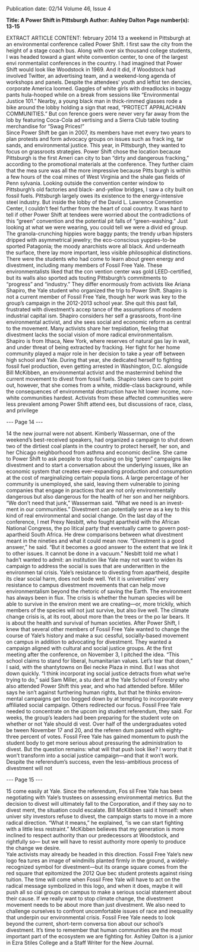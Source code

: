 Publication date: 02/14
Volume 46, Issue 4

**Title: A Power Shift in Pittsburgh**
**Author: Ashley Dalton**
**Page number(s): 13-15**

EXTRACT ARTICLE CONTENT:
february 2014
13
a weekend in Pittsburgh at an environmental 
conference called Power Shift.
I first saw the city from the height of a stage­
coach bus. Along with over six thousand college 
students, I was headed toward a giant white 
convention center, to one of the largest envi­
ronmentalist conferences in the country. 
I had imagined that Power Shift would look 
like Woodstock in 1969. And it did, if Woodstock 
had involved Twitter, an advertising team, and 
a weekend-long agenda of workshops and pan­els. Despite the attendees’ youth and leftist ten­
dencies, corporate America loomed.  Gaggles 
of white girls with dreadlocks in baggy pants 
hula-hooped while on a break from sessions 
like “Environmental Justice 101.” Nearby, a 
young black man in thick-rimmed glasses rode 
a bike around the lobby holding a sign that read, 
“PROTECT APPALACHIAN 
COMMUNITIES.” But con­
ference goers were never 
very far away from the lob­
by featuring Coca-Cola ad­
vertising and a Sierra Club 
table touting merchandise 
for “Swag Prices!”  
Since Power Shift be­
gan in 2007, its members 
have met every two years to plan protests and 
form advocacy groups on issues such as frack­
ing, tar sands, and environmental justice. This 
year, in Pittsburgh, they wanted to focus on 
grassroots strategies. Power Shift chose the 
location because Pittsburgh is the first Ameri­
can city to ban “dirty and dangerous fracking,” 
according to the promotional materials at the 
conference. They further claim that the mea­
sure was all the more impressive because Pitts­
burgh is within a few hours of the coal mines of 
West Virginia and the shale gas fields of Penn­
sylvania. 
Looking outside the convention center 
window to Pittsburgh’s old factories and black-
and-yellow bridges, I saw a city built on fossil 
fuels. Pittsburgh largely owes its existence to 
the energy-intensive steel industry. But inside 
the lobby of the David L. Lawrence Convention 
Center, I couldn’t feel further from the heart of 
coal country.
It was hard to tell if other Power Shift at­
tendees were worried about the contradictions 
of this “green” convention and the potential pit­
falls of “green-washing.” Just looking at what 
we were wearing, you could tell we were a divid­
ed group. The granola-crunching hippies wore 
baggy pants; the trendy urban hipsters dripped 
with asymmetrical jewelry; the eco-conscious 
yuppies-to-be sported Patagonia; the moody 
anarchists wore all black. And underneath the 
surface, there lay more important, less visible 
philosophical distinctions. 
There were the students who had come 
to learn about green energy and divestment, 
including many members of Fossil Free Yale. 
These environmentalists liked that the con­
vention center was gold LEED-certified, but 
its walls also sported ads touting Pittsburgh’s 
commitments to “progress” and “industry.” 
They differ enormously from activists like 
Ariana Shapiro, the Yale student who organized 
the trip to Power Shift. Shapiro is not a current 
member of Fossil Free Yale, 
though her work was key to 
the group’s campaign in the 
2012-2013 school year. She 
quit this past fall, frustrated 
with 
divestment’s 
accep­
tance of the assumptions of 
modern industrial capital­
ism. Shapiro considers her­
self a grassroots, front-line 
environmental activist, and she sees social and 
economic reform as central to the movement. 
Many activists share her trepidation, feeling 
that divestment lacks the social vision of more 
radical environmentalism.
Shapiro is from Ithaca, New York, where 
reserves of natural gas lay in wait, and under 
threat of being extracted by fracking. Her fight 
for her home community played a major role 
in her decision to take a year off between high 
school and Yale. During that year, she dedicated 
herself to fighting fossil fuel production, even 
getting arrested in Washington, D.C. alongside 
Bill McKibben, an environmental activist and 
the mastermind behind the current movement 
to divest from fossil fuels. Shapiro takes care 
to point out, however,  that she comes from 
a white, middle-class background, while the 
consequences of environmental destruction 
have hit lower income, non-white communities 
hardest. 
Activists from these affected communities 
were less prevalent among Power Shift attend­
ees, but discussions of race, class, and privilege 


--- Page 14 ---

14
the new journal
were not absent. Kimberly Wasserman, one 
of the weekend’s best-received speakers, had 
organized a campaign to shut down two of the 
dirtiest coal plants in the country to protect 
herself, her son, and her Chicago neighborhood 
from asthma and economic decline. She came 
to Power Shift to ask people to stop focusing 
on big “green” campaigns like divestment and 
to start a conversation about the underlying 
issues, like an economic system that creates 
ever-expanding production and consumption 
at the cost of marginalizing certain popula­
tions. A large percentage of her community is 
unemployed, she said, leaving them vulnerable 
to joining companies that engage in practices 
that are not only environmentally dangerous 
but also dangerous for the 
health of her son and her 
neighbors. “We don’t need 
that junk,” Wasserman said. 
“What we need is an invest­
ment in our communities.” 
Divestment can potentially 
serve as a key to this kind 
of real environmental and 
social change. On the last 
day of the conference, I met 
Prexy Nesbitt, who fought 
apartheid with the African 
National Congress, the po­
litical party that eventually 
came to govern post-apartheid South Africa. He 
drew comparisons between what divestment 
meant in the nineties and what it could mean 
now. 
“Divestment is a good answer,” he said. “But 
it becomes a good answer to the extent that 
we link it to other issues. It cannot be done in 
a vacuum.” 
Nesbitt told me what I hadn’t wanted to 
admit: an institution like Yale may not want 
to widen its campaign to address the social is­
sues that are underwritten in the environmen­
tal crisis. Yale’s resistance to divesting from 
apartheid, despite its clear social harm, does 
not bode well. 
Yet it is universities’ very resistance to 
campus divestment movements that can help 
move environmentalism beyond the rhetoric of 
saving the Earth. The environment has always 
been in flux. The crisis is whether the human 
species will be able to survive in the environ­
ment we are creating—or, more trickily, which 
members of the species will not just survive, 
but also live well. The climate change crisis is, 
at its root, about more than the trees or the po­
lar bears. It is about the health and survival of 
human societies.
After Power Shift, I knew that several other 
members of Fossil Free Yale wanted to change 
the course of Yale’s history and make a suc­
cessful, socially-based movement on campus 
in addition to advocating for divestment. They 
wanted a campaign aligned with cultural and 
social justice groups.  At the first meeting after 
the conference, on November 3, I pitched the 
idea.
“This school claims to stand for liberal, 
humanitarian values. Let’s 
tear that down,” I said, with 
the shantytowns on Bei­
necke Plaza in mind. 
But I was shot down 
quickly. “I think incorporat­
ing social justice detracts 
from what we’re trying to 
do,” said Sam Miller, a stu­
dent at the Yale School of 
Forestry who also attended 
Power Shift this year, and 
who had attended before. 
Miller says he isn’t against 
furthering human rights, 
but that he thinks environ­
mental campaigns get too bogged down by at­
tempting to incorporate every affiliated social 
campaign. Others redirected our focus. Fossil 
Free Yale needed to concentrate on the upcom­
ing student referendum, they said. For weeks, 
the group’s leaders had been preparing for the 
student vote on whether or not Yale should di­
vest. 
Over half of the undergraduates voted be­
tween November 17 and 20, and the referen­
dum passed with eighty-three percent of votes. 
Fossil Free Yale has gained momentum to push 
the student body to get more serious about 
pressuring the administration to divest. 
But the question remains: what will that 
push look like? I worry that it won’t transform 
into a social justice campaign—and that it won’t 
work.
Despite the referendum’s success, even the 
less-ambitious process of divestment will not 


--- Page 15 ---

15
come easily at Yale. Since the referendum, Fos­
sil Free Yale has been negotiating with Yale’s 
trustees on assessing environmental metrics. 
But the decision to divest will ultimately fall 
to the Corporation, and if they say no to divest­
ment, the situation could escalate. 
Bill McKibben said it himself: when univer­
sity investors refuse to divest, the campaign 
starts to move in a more radical direction. 
“What it means,” he explained, “is we can start 
fighting with a little less restraint.” 
McKibben believes that my generation is 
more inclined to respect authority than our 
predecessors at Woodstock, and rightfully so—
but we will have to resist authority more openly 
to produce the change we desire.  
Yale activists may already be headed in 
this direction. Fossil Free Yale’s new logo fea­
tures an image of windmills planted firmly in 
the ground, a widely-recognized symbol for 
divestment—but its orange square comes from 
the red square that epitomized the 2012 Que­
bec student protests against rising tuition. The 
time will come when Fossil Free Yale will have 
to act on the radical message symbolized in this 
logo, and when it does, maybe it will push all so­
cial groups on campus to make a serious social 
statement about their cause. 
If we really want to stop climate change, 
the divestment movement needs to be about 
more than just divestment. We also need to 
challenge ourselves to confront uncomfortable 
issues of race and inequality that underpin our 
environmental crisis. Fossil Free Yale needs to 
look beyond the current, short-term conversa­
tion about our school’s divestment. It’s time to 
remember that human communities are the 
most important part of the ecosystem we are 
fighting for.
Ashley Dalton is a junior in Ezra 
Stiles College and a Staff Writer for 
the New Journal.